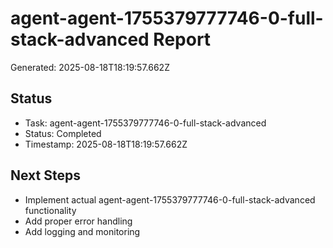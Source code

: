 # agent-agent-1755379777746-0-full-stack-advanced Report

Generated: 2025-08-18T18:19:57.662Z

## Status
- Task: agent-agent-1755379777746-0-full-stack-advanced
- Status: Completed
- Timestamp: 2025-08-18T18:19:57.662Z

## Next Steps
- Implement actual agent-agent-1755379777746-0-full-stack-advanced functionality
- Add proper error handling
- Add logging and monitoring
